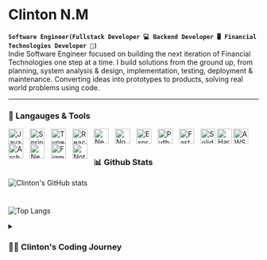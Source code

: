 # Clinton N.M
**`Software Engineer(Fullstack Developer 💻 Backend Developer 🖥 Financial Technologies Developer 🏦)`** <br>
Indie Software Engineer focused on building the next iteration of Financial Technologies one step at a time. I build solutions from the ground up, from planning, system analysis & design, implementation, testing, deployment & maintenance. Converting ideas into prototypes to products, solving real world problems using code.  
<line>
****************************************************************************************************************************************************************************************
### 🧰 Langauges & Tools
<img align="left" alt="Java" width="30px" style="padding-right:10px;" src="https://cdn.jsdelivr.net/gh/devicons/devicon/icons/java/java-original.svg"/>
<img align="left" alt="Spring" width="30px" style="padding-right:10px;" src="https://cdn.jsdelivr.net/gh/devicons/devicon/icons/spring/spring-original.svg" />
<img align="left" alt="TypeScript" width="30px" style="padding-right:10px;" src="https://cdn.jsdelivr.net/gh/devicons/devicon/icons/typescript/typescript-plain.svg" />
<img align="left" alt="React" width="30px" style="padding-right:10px;" src="https://cdn.jsdelivr.net/gh/devicons/devicon/icons/react/react-original.svg" />
<img align="left" alt="NextJs" width="30px" style="padding-right:10px;" src="https://cdn.jsdelivr.net/gh/devicons/devicon@latest/icons/nextjs/nextjs-original.svg" />          
<img align="left" alt="NodeJS" width="30px" style="padding-right:10px;" src="https://cdn.jsdelivr.net/gh/devicons/devicon/icons/nodejs/nodejs-original.svg" />
<img align="left" alt="Express" width="30px" style="padding-right:10px;" src="https://cdn.jsdelivr.net/gh/devicons/devicon@latest/icons/express/express-original.svg" />          
<img align="left" alt="Python" width="30px" style="padding-right:10px;" src="https://cdn.jsdelivr.net/gh/devicons/devicon/icons/python/python-plain.svg" />
<img align="left" alt="FastApi" width="30px" style="padding-right:10px;" src="https://cdn.jsdelivr.net/gh/devicons/devicon@latest/icons/fastapi/fastapi-original.svg" />
<img align="left" alt="Solidity" width="30px" stype="padding-right:10px;" src="https://cdn.jsdelivr.net/gh/devicons/devicon@latest/icons/solidity/solidity-original.svg" />  
<img align="left" alt="Hardhat" width="30px" stype="padding-right:10px;" src="https://cdn.jsdelivr.net/gh/devicons/devicon@latest/icons/hardhat/hardhat-original.svg" />
<img align="left" alt="AWS" width="30px" style="padding-right:10px;" src="https://cdn.jsdelivr.net/gh/devicons/devicon@latest/icons/amazonwebservices/amazonwebservices-original-wordmark.svg" />
<img align="left" alt="ArchLinux" width="30px" style="padding-right:10px;" src="https://cdn.jsdelivr.net/gh/devicons/devicon@latest/icons/archlinux/archlinux-original.svg" />
<img align="left" alt="Neovim" width="30px" style="padding-right:10px;" src="https://cdn.jsdelivr.net/gh/devicons/devicon@latest/icons/neovim/neovim-original.svg" />
 <img align="left" alt="Figma" width="30px" style="padding-right:10px;" src="https://cdn.jsdelivr.net/gh/devicons/devicon@latest/icons/figma/figma-original.svg" />
<img align="left" alt="Notion" width="30px" style="padding-right:10px;" src="https://cdn.jsdelivr.net/gh/devicons/devicon@latest/icons/notion/notion-original.svg" />
<br />
  
#
  
### 📊 Github Stats

![Clinton's GitHub stats](https://github-readme-stats.vercel.app/api?username=clint911&show_icons=true&theme=tokyonight)

#
![Top Langs](https://github-readme-stats.vercel.app/api/top-langs/?username=clint911&layout=pie&langssize_weight=0.5&count_weight=0.5&hide=php,lua,css,count=5)
<details> 
  <summary><h3>👨‍💻 Clinton's Coding Journey</h3></summary>
My programming journey began in early 2020, sparked by my fascination with Linux after reading The Hacker's Handbook. Later that year, I discovered C in my Intro to Programming class and explored C++ in 2021(while distro-hopping). While I appreciated the depth of these languages, I was drawn to Python's simplicity and spent much of my time scripting. In late 2021, I encountered Java in an advanced programming class, where its structured approach offered a reliable and consistent framework for problem-solving, resonating deeply with my values.<br />
This pivotal moment ignited my passion for web development. In 2022, I grasped the fundamentals of frontend development with HTML, CSS, and JavaScript, progressing to React and TypeScript, and eventually diving into Node.js and Express. A blockchain development externship further reinforced my skills in these areas, while also introducing me to blockchain technology through Solidity and Hardhat.<br />
Throughout 2023, I honed my abilities through side projects and participation in national hackathons, earning both prizes and recognition for my exceptional work. In 2024, I refined my skills during a computer science internship that exposed me to DevOps practices while continuing with part-time freelance work.<br />
My dedication to the craft continues to grow, fueled by a relentless passion for Fintech & Software Engineering. I am commited to harnessing technology to create innovative solutions that enhance user experiences and drive positive change in the financial sector. My ambition is to continue evolving my skills and contribute to transformative projects that will utlimately shape the future of technology & digital economies. 
</details>
  
